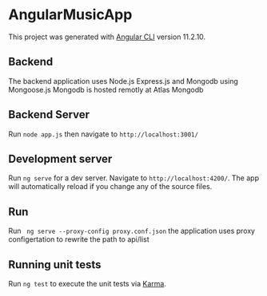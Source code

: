 # AngularMusicApp

This project was generated with [Angular CLI](https://github.com/angular/angular-cli) version 11.2.10.

## Backend

The backend application uses Node.js Express.js and Mongodb using Mongoose.js
Mongodb is hosted remotly at Atlas Mongodb

## Backend Server

Run `node app.js` then navigate to `http://localhost:3001/`

## Development server

Run `ng serve` for a dev server. Navigate to `http://localhost:4200/`. The app will automatically reload if you change any of the source files.


## Run

Run ` ng serve --proxy-config proxy.conf.json` the application uses proxy configertation to rewrite the path to api/list

## Running unit tests

Run `ng test` to execute the unit tests via [Karma](https://karma-runner.github.io).



